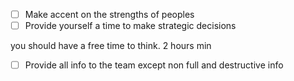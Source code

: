 
- [ ] Make accent on the strengths of peoples 
- [ ] Provide yourself a time to make strategic decisions 

you should have a free time to think. 2 hours min

- [ ] Provide all info to the team except non full and destructive info
